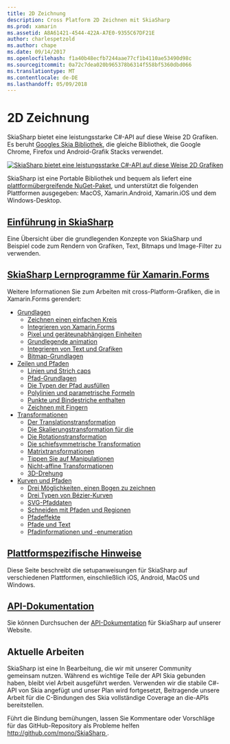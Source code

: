 ```yaml
---
title: 2D Zeichnung
description: Cross Platform 2D Zeichnen mit SkiaSharp
ms.prod: xamarin
ms.assetid: A8A61421-4544-422A-A7E0-9355C67DF21E
author: charlespetzold
ms.author: chape
ms.date: 09/14/2017
ms.openlocfilehash: f1a40b48ecfb7244aae77cf1b4110ae53490d98c
ms.sourcegitcommit: 0a72c7dea020b965378b6314f558bf5360dbd066
ms.translationtype: MT
ms.contentlocale: de-DE
ms.lasthandoff: 05/09/2018
---
```

# <a name="2d-drawing"></a>2D Zeichnung

SkiaSharp bietet eine leistungsstarke C#-API auf diese Weise 2D Grafiken. Es beruht [Googles Skia Bibliothek](http://skia.org), die gleiche Bibliothek, die Google Chrome, Firefox und Android-Grafik Stacks verwendet.

[![](images/ide-sml.png "SkiaSharp bietet eine leistungsstarke C#-API auf diese Weise 2D Grafiken")](images/ide.png#lightbox)

SkiaSharp ist eine Portable Bibliothek und bequem als liefert eine [plattformübergreifende NuGet-Paket](https://www.nuget.org/packages/SkiaSharp), und unterstützt die folgenden Plattformen ausgegeben: MacOS, Xamarin.Android, Xamarin.iOS und dem Windows-Desktop.

## <a name="introduction-to-skiasharpgraphics-gamesskiasharpintroductionmd"></a>[Einführung in SkiaSharp](~/graphics-games/skiasharp/introduction.md)

Eine Übersicht über die grundlegenden Konzepte von SkiaSharp und Beispiel code zum Rendern von Grafiken, Text, Bitmaps und Image-Filter zu verwenden.

## <a name="skiasharp-tutorials-for-xamarinformsxamarin-formsuser-interfacegraphicsskiasharpindexmd"></a>[SkiaSharp Lernprogramme für Xamarin.Forms](~/xamarin-forms/user-interface/graphics/skiasharp/index.md)

Weitere Informationen Sie zum Arbeiten mit cross-Platform-Grafiken, die in Xamarin.Forms gerendert:

- [Grundlagen](~/xamarin-forms/user-interface/graphics/skiasharp/basics/index.md)
  * [Zeichnen einen einfachen Kreis](~/xamarin-forms/user-interface/graphics/skiasharp/basics/circle.md)
  * [Integrieren von Xamarin.Forms](~/xamarin-forms/user-interface/graphics/skiasharp/basics/integration.md)
  * [Pixel und geräteunabhängigen Einheiten](~/xamarin-forms/user-interface/graphics/skiasharp/basics/pixels.md)
  * [Grundlegende animation](~/xamarin-forms/user-interface/graphics/skiasharp/basics/animation.md)
  * [Integrieren von Text und Grafiken](~/xamarin-forms/user-interface/graphics/skiasharp/basics/text.md)
  * [Bitmap-Grundlagen](~/xamarin-forms/user-interface/graphics/skiasharp/basics/bitmaps.md)
- [Zeilen und Pfaden](~/xamarin-forms/user-interface/graphics/skiasharp/paths/index.md)
  * [Linien und Strich caps](~/xamarin-forms/user-interface/graphics/skiasharp/paths/lines.md)
  * [Pfad-Grundlagen](~/xamarin-forms/user-interface/graphics/skiasharp/paths/paths.md)
  * [Die Typen der Pfad ausfüllen](~/xamarin-forms/user-interface/graphics/skiasharp/paths/fill-types.md)
  * [Polylinien und parametrische Formeln](~/xamarin-forms/user-interface/graphics/skiasharp/paths/polylines.md)
  * [Punkte und Bindestriche enthalten](~/xamarin-forms/user-interface/graphics/skiasharp/paths/dots.md)
  * [Zeichnen mit Fingern](~/xamarin-forms/user-interface/graphics/skiasharp/paths/finger-paint.md)
- [Transformationen](~/xamarin-forms/user-interface/graphics/skiasharp/transforms/index.md)
  * [Der Translationstransformation](~/xamarin-forms/user-interface/graphics/skiasharp/transforms/translate.md)
  * [Die Skalierungstransformation für die](~/xamarin-forms/user-interface/graphics/skiasharp/transforms/scale.md)
  * [Die Rotationstransformation](~/xamarin-forms/user-interface/graphics/skiasharp/transforms/rotate.md)
  * [Die schiefsymmetrische Transformation](~/xamarin-forms/user-interface/graphics/skiasharp/transforms/skew.md)
  * [Matrixtransformationen](~/xamarin-forms/user-interface/graphics/skiasharp/transforms/matrix.md)
  * [Tippen Sie auf Manipulationen](~/xamarin-forms/user-interface/graphics/skiasharp/transforms/touch.md)
  * [Nicht-affine Transformationen](~/xamarin-forms/user-interface/graphics/skiasharp/transforms/non-affine.md)
  * [3D-Drehung](~/xamarin-forms/user-interface/graphics/skiasharp/transforms/3d-rotation.md)
- [Kurven und Pfaden](~/xamarin-forms/user-interface/graphics/skiasharp/curves/index.md)
  * [Drei Möglichkeiten, einen Bogen zu zeichnen](~/xamarin-forms/user-interface/graphics/skiasharp/curves/arcs.md)
  * [Drei Typen von Bézier-Kurven](~/xamarin-forms/user-interface/graphics/skiasharp/curves/beziers.md)
  * [SVG-Pfaddaten](~/xamarin-forms/user-interface/graphics/skiasharp/curves/path-data.md)
  * [Schneiden mit Pfaden und Regionen](~/xamarin-forms/user-interface/graphics/skiasharp/curves/clipping.md)
  * [Pfadeffekte](~/xamarin-forms/user-interface/graphics/skiasharp/curves/effects.md)
  * [Pfade und Text](~/xamarin-forms/user-interface/graphics/skiasharp/curves/text-paths.md)
  * [Pfadinformationen und -enumeration](~/xamarin-forms/user-interface/graphics/skiasharp/curves/information.md)

## <a name="platform-specific-notesgraphics-gamesskiasharpplatformmd"></a>[Plattformspezifische Hinweise](~/graphics-games/skiasharp/platform.md)

Diese Seite beschreibt die setupanweisungen für SkiaSharp auf verschiedenen Plattformen, einschließlich iOS, Android, MacOS und Windows.

## <a name="api-documentationhttpsdeveloperxamarincomapinamespaceskiasharp"></a>[API-Dokumentation](https://developer.xamarin.com/api/namespace/SkiaSharp/)

Sie können Durchsuchen der [API-Dokumentation](https://developer.xamarin.com/api/namespace/SkiaSharp/) für SkiaSharp auf unserer Website.

## <a name="work-in-progress"></a>Aktuelle Arbeiten

SkiaSharp ist eine In Bearbeitung, die wir mit unserer Community gemeinsam nutzen. Während es wichtige Teile der API Skia gebunden haben, bleibt viel Arbeit ausgeführt werden. Verwenden wir die stabile C#-API von Skia angefügt und unser Plan wird fortgesetzt, Beitragende unsere Arbeit für die C-Bindungen des Skia vollständige Coverage an die-APIs bereitstellen.

Führt die Bindung bemühungen, lassen Sie Kommentare oder Vorschläge für das GitHub-Repository als Probleme helfen [ http://github.com/mono/SkiaSharp ](http://github.com/mono/SkiaSharp).
